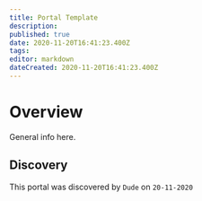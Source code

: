 ```yaml
---
title: Portal Template
description: 
published: true
date: 2020-11-20T16:41:23.400Z
tags: 
editor: markdown
dateCreated: 2020-11-20T16:41:23.400Z
---
```


# Overview
General info here.
## Discovery
This portal was discovered by `Dude` on `20-11-2020`